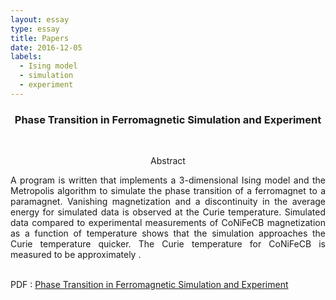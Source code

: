 ```yaml
---
layout: essay
type: essay
title: Papers
date: 2016-12-05
labels:
  - Ising model
  - simulation
  - experiment
---
```


<p align="center">
<h3 class="sectionHead"><span class="titlemark">   </span> <a  id="x1-10001"></a>  <p align="center"> Phase Transition in Ferromagnetic Simulation and Experiment</h3> <br>

<p align="center">
Abstract
<p align="justify">
 A program is written that implements a 3-dimensional Ising model and the Metropolis algorithm to simulate the phase transition of a ferromagnet to a paramagnet. Vanishing magnetization and a discontinuity in the average energy for simulated data is observed at the Curie temperature. Simulated data compared to experimental measurements of CoNiFeCB magnetization as a function of temperature shows that the simulation approaches the Curie temperature quicker. The Curie temperature for CoNiFeCB is measured to be approximately .  <br> <br>
 
PDF : [Phase Transition in Ferromagnetic Simulation and Experiment](ising.pdf "ising PDF")


